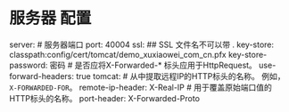 # 服务器 配置
  server:
    # 服务器端口
    port: 40004
    ssl:
      ## SSL 文件名不可以带 .
      key-store: classpath:config/cert/tomcat/demo_xuxiaowei_com_cn.pfx
      key-store-password: 密码
    # 是否应将X-Forwarded-* 标头应用于HttpRequest。
    use-forward-headers: true
    tomcat:
      # 从中提取远程IP的HTTP标头的名称。 例如，`X-FORWARDED-FOR`。
      remote-ip-header: X-Real-IP
      # 用于覆盖原始端口值的HTTP标头的名称。
      port-header: X-Forwarded-Proto